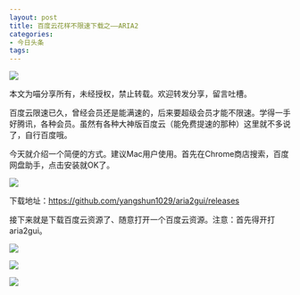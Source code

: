 ```yaml
---
layout: post
title: 百度云花样不限速下载之——ARIA2
categories:
- 今日头条
tags:
---
```

![](http://p3.pstatp.com/large/a9f0005d9272cacf18c)

本文为喵分享所有，未经授权，禁止转载。欢迎转发分享，留言吐槽。

百度云限速已久，曾经会员还是能满速的，后来要超级会员才能不限速。学得一手好腾讯，各种会员。虽然有各种大神版百度云（能免费提速的那种）这里就不多说了，自行百度哦。

今天就介绍一个简便的方式。建议Mac用户使用。首先在Chrome商店搜索，百度网盘助手，点击安装就OK了。

![](http://p1.pstatp.com/large/ba20000797cacb39752)

下载地址：https://github.com/yangshun1029/aria2gui/releases

接下来就是下载百度云资源了、随意打开一个百度云资源。注意：首先得开打aria2gui。

![](http://p3.pstatp.com/large/b9d000131f5ff1890e2)

![](http://p9.pstatp.com/large/b0f000890ab33f5f7f6)

![](http://p5a.pstatp.com/large/b9d00013278e554b199)
